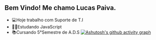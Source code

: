 ## Bem Vindo! Me chamo Lucas Paiva.


  - 💻Hoje trabalho com  Suporte de T.I
  - 👨‍💻Estudando JavaScript
  - 📚Cursando 5°Semestre de A.D.S
[![Ashutosh's github activity graph](https://github-readme-activity-graph.vercel.app/graph?username=LucasPaivaa&bg_color=1a1830&color=cd37c3&line=ff0f0f&point=d756d3&area=true&hide_border=true)](https://github.com/ashutosh00710/github-readme-activity-graph)
